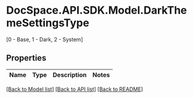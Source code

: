 # DocSpace.API.SDK.Model.DarkThemeSettingsType
[0 - Base, 1 - Dark, 2 - System]

## Properties

Name | Type | Description | Notes
------------ | ------------- | ------------- | -------------

[[Back to Model list]](../README.md#documentation-for-models) [[Back to API list]](../README.md#documentation-for-api-endpoints) [[Back to README]](../README.md)

